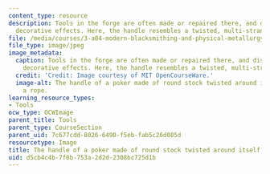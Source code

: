 ```yaml
---
content_type: resource
description: Tools in the forge are often made or repaired there, and display various
  decorative effects. Here, the handle resembles a twisted, multi-stranded rope.
file: /media/courses/3-a04-modern-blacksmithing-and-physical-metallurgy-fall-2008/d5cb4c4b7f0b753a2d2d2308bc725d1b_134.jpg
file_type: image/jpeg
image_metadata:
  caption: Tools in the forge are often made or repaired there, and display various
    decorative effects. Here, the handle resembles a twisted, multi-stranded rope.
  credit: 'Credit: Image courtesy of MIT OpenCourseWare.'
  image-alt: The handle of a poker made of round stock twisted around itself like
    a rope.
learning_resource_types:
- Tools
ocw_type: OCWImage
parent_title: Tools
parent_type: CourseSection
parent_uid: 7c677cdd-8026-6490-f5eb-fab5c26d085d
resourcetype: Image
title: The handle of a poker made of round stock twisted around itself like a rope
uid: d5cb4c4b-7f0b-753a-2d2d-2308bc725d1b
---
```

